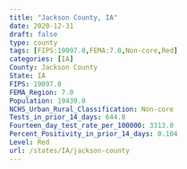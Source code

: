 ```yaml
---
title: "Jackson County, IA"
date: 2020-12-31
draft: false
type: county
tags: [FIPS:19097.0,FEMA:7.0,Non-core,Red]
categories: [IA]
County: Jackson County
State: IA
FIPS: 19097.0
FEMA_Region: 7.0
Population: 19439.0
NCHS_Urban_Rural_Classification: Non-core
Tests_in_prior_14_days: 644.0
Fourteen_day_test_rate_per_100000: 3313.0
Percent_Positivity_in_prior_14_days: 0.104
Level: Red
url: /states/IA/jackson-county
---
```




